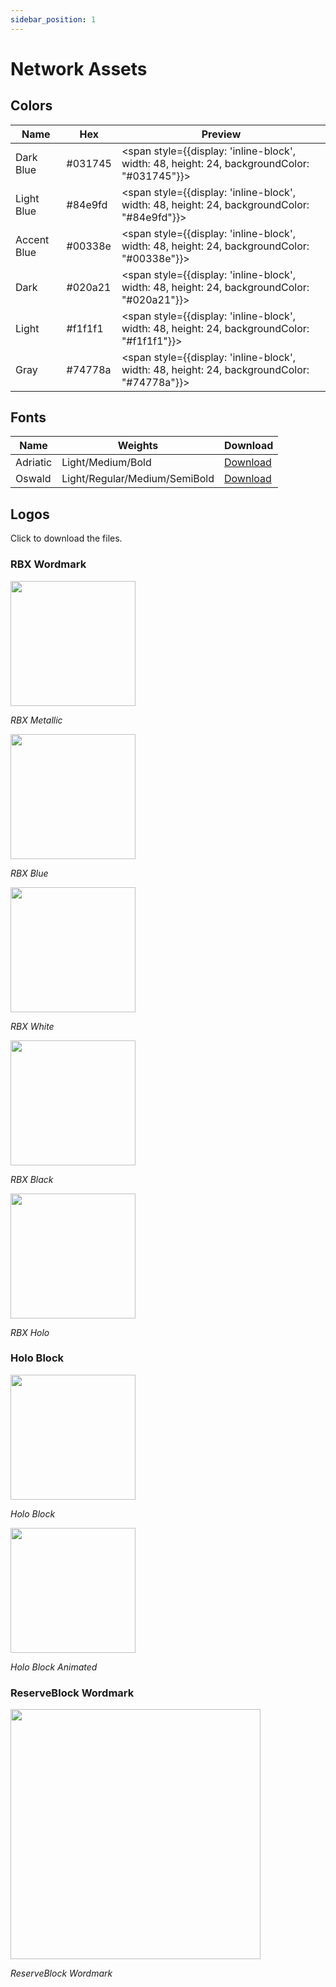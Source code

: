 ```yaml
---
sidebar_position: 1
---
```


# Network Assets

## Colors

| Name        | Hex     | Preview   
|-------------|---------|---------
| Dark Blue   | #031745 | <span style={{display: 'inline-block', width: 48, height: 24, backgroundColor: "#031745"}}></span>  
| Light Blue  | #84e9fd | <span style={{display: 'inline-block', width: 48, height: 24, backgroundColor: "#84e9fd"}}></span>    
| Accent Blue | #00338e | <span style={{display: 'inline-block', width: 48, height: 24, backgroundColor: "#00338e"}}></span>    
| Dark        | #020a21 | <span style={{display: 'inline-block', width: 48, height: 24, backgroundColor: "#020a21"}}></span>    
| Light       | #f1f1f1 | <span style={{display: 'inline-block', width: 48, height: 24, backgroundColor: "#f1f1f1"}}></span>    
| Gray        | #74778a | <span style={{display: 'inline-block', width: 48, height: 24, backgroundColor: "#74778a"}}></span>    


## Fonts

| Name        | Weights                       | Download
|-------------|-------------------------------|---------
 Adriatic     | Light/Medium/Bold             | <a target="_blank" download="Adriatic.zip" href="https://firebasestorage.googleapis.com/v0/b/rbx-storage.appspot.com/o/Adriatic.zip?alt=media&token=8da3aac5-a6ca-4df8-a0bb-cc746b5afd20">Download</a>
 Oswald       | Light/Regular/Medium/SemiBold | <a target="_blank" download="Oswald.zip" href="https://firebasestorage.googleapis.com/v0/b/rbx-storage.appspot.com/o/Oswald.zip?alt=media&token=5352b365-bbff-492a-aa0a-3ff973f4d8c9">Download</a>

## Logos
Click to download the files.

### RBX Wordmark

<a href="/network-assets/rbx-metallic.png" target="_blank" download="rbx-metallic.png"><img src="/network-assets/rbx-metallic.png" width="200" /></a>

*RBX Metallic*

<a href="/network-assets/rbx-blue.png" target="_blank" download="rbx-blue.png"><img src="/network-assets/rbx-blue.png" width="200" /></a>

*RBX Blue*

<a href="/network-assets/rbx-white.png" target="_blank" download="rbx-white.png"><img src="/network-assets/rbx-white.png" width="200" /></a>

*RBX White*

<a href="/network-assets/rbx-black.png" target="_blank" download="rbx-black.png"><img src="/network-assets/rbx-black.png" width="200" /></a>

*RBX Black*

<a href="/network-assets/rbx-metallic-cube.png" target="_blank" download="rbx-metallic-cube.png"><img src="/network-assets/rbx-metallic-cube.png" width="200" /></a>

*RBX Holo*

<!-- <a href="/network-assets/rbx-holo.png" target="_blank" download="rbx-holo.png"><img src="/network-assets/rbx-holo.png" width="200" /></a>

*RBX Holo Alt* -->

### Holo Block

<a href="/network-assets/rbx-cube.png" target="_blank" download="rbx-cube.png"><img src="/network-assets/rbx-cube.png" width="200" /></a>

*Holo Block*

<a href="/network-assets/rbx-cube-animated.gif" target="_blank" download="rbx-cube-animated.gif"><img src="/network-assets/rbx-cube-animated.gif" width="200" /></a>

*Holo Block Animated*

### ReserveBlock Wordmark

<a href="/network-assets/reserve-block-wordmark.png" target="_blank" download="reserve-block-wordmark.png"><img src="/network-assets/reserve-block-wordmark.png" width="400" /></a>

*ReserveBlock Wordmark*
